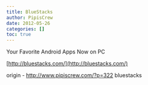 ```yaml
---
title: BlueStacks
author: PipisCrew
date: 2012-05-26
categories: []
toc: true
---
```


Your Favorite Android Apps Now on PC

[http://bluestacks.com/](http://bluestacks.com/)

origin - http://www.pipiscrew.com/?p=322 bluestacks